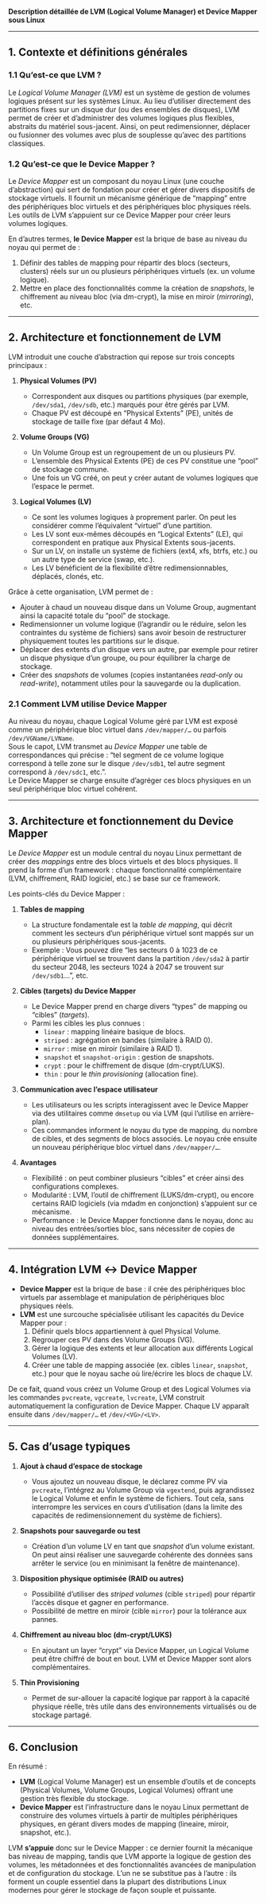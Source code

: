 **Description détaillée de LVM (Logical Volume Manager) et Device Mapper sous Linux**

---

## 1. Contexte et définitions générales

### 1.1 Qu’est-ce que LVM ?
Le *Logical Volume Manager (LVM)* est un système de gestion de volumes logiques présent sur les systèmes Linux. Au lieu d’utiliser directement des partitions fixes sur un disque dur (ou des ensembles de disques), LVM permet de créer et d’administrer des volumes logiques plus flexibles, abstraits du matériel sous-jacent. Ainsi, on peut redimensionner, déplacer ou fusionner des volumes avec plus de souplesse qu’avec des partitions classiques.

### 1.2 Qu’est-ce que le Device Mapper ?
Le *Device Mapper* est un composant du noyau Linux (une couche d’abstraction) qui sert de fondation pour créer et gérer divers dispositifs de stockage virtuels. Il fournit un mécanisme générique de “mapping” entre des périphériques bloc virtuels et des périphériques bloc physiques réels. Les outils de LVM s’appuient sur ce Device Mapper pour créer leurs volumes logiques.

En d’autres termes, **le Device Mapper** est la brique de base au niveau du noyau qui permet de :
1. Définir des tables de mapping pour répartir des blocs (secteurs, clusters) réels sur un ou plusieurs périphériques virtuels (ex. un volume logique).
2. Mettre en place des fonctionnalités comme la création de *snapshots*, le chiffrement au niveau bloc (via dm-crypt), la mise en miroir (*mirroring*), etc.

---

## 2. Architecture et fonctionnement de LVM

LVM introduit une couche d’abstraction qui repose sur trois concepts principaux :

1. **Physical Volumes (PV)**  
   - Correspondent aux disques ou partitions physiques (par exemple, `/dev/sda1`, `/dev/sdb`, etc.) marqués pour être gérés par LVM.  
   - Chaque PV est découpé en “Physical Extents” (PE), unités de stockage de taille fixe (par défaut 4 Mo).

2. **Volume Groups (VG)**  
   - Un Volume Group est un regroupement de un ou plusieurs PV.  
   - L’ensemble des Physical Extents (PE) de ces PV constitue une “pool” de stockage commune.  
   - Une fois un VG créé, on peut y créer autant de volumes logiques que l’espace le permet.

3. **Logical Volumes (LV)**  
   - Ce sont les volumes logiques à proprement parler. On peut les considérer comme l’équivalent “virtuel” d’une partition.  
   - Les LV sont eux-mêmes découpés en “Logical Extents” (LE), qui correspondent en pratique aux Physical Extents sous-jacents.  
   - Sur un LV, on installe un système de fichiers (ext4, xfs, btrfs, etc.) ou un autre type de service (swap, etc.).  
   - Les LV bénéficient de la flexibilité d’être redimensionnables, déplacés, clonés, etc.

Grâce à cette organisation, LVM permet de :
- Ajouter à chaud un nouveau disque dans un Volume Group, augmentant ainsi la capacité totale du “pool” de stockage.  
- Redimensionner un volume logique (l’agrandir ou le réduire, selon les contraintes du système de fichiers) sans avoir besoin de restructurer physiquement toutes les partitions sur le disque.  
- Déplacer des extents d’un disque vers un autre, par exemple pour retirer un disque physique d’un groupe, ou pour équilibrer la charge de stockage.  
- Créer des *snapshots* de volumes (copies instantanées *read-only* ou *read-write*), notamment utiles pour la sauvegarde ou la duplication.  

### 2.1 Comment LVM utilise Device Mapper
Au niveau du noyau, chaque Logical Volume géré par LVM est exposé comme un périphérique bloc virtuel dans `/dev/mapper/…` ou parfois `/dev/VGName/LVName`.  
Sous le capot, LVM transmet au *Device Mapper* une table de correspondances qui précise : “tel segment de ce volume logique correspond à telle zone sur le disque `/dev/sdb1`, tel autre segment correspond à `/dev/sdc1`, etc.”.  
Le Device Mapper se charge ensuite d’agréger ces blocs physiques en un seul périphérique bloc virtuel cohérent.

---

## 3. Architecture et fonctionnement du Device Mapper

Le *Device Mapper* est un module central du noyau Linux permettant de créer des *mappings* entre des blocs virtuels et des blocs physiques. Il prend la forme d’un framework : chaque fonctionnalité complémentaire (LVM, chiffrement, RAID logiciel, etc.) se base sur ce framework.

Les points-clés du Device Mapper :

1. **Tables de mapping**  
   - La structure fondamentale est la *table de mapping*, qui décrit comment les secteurs d’un périphérique virtuel sont mappés sur un ou plusieurs périphériques sous-jacents.  
   - Exemple : Vous pouvez dire “les secteurs 0 à 1023 de ce périphérique virtuel se trouvent dans la partition `/dev/sda2` à partir du secteur 2048, les secteurs 1024 à 2047 se trouvent sur `/dev/sdb1`…”, etc.

2. **Cibles (targets) du Device Mapper**  
   - Le Device Mapper prend en charge divers “types” de mapping ou “cibles” (*targets*).  
   - Parmi les cibles les plus connues :  
     - `linear` : mapping linéaire basique de blocs.  
     - `striped` : agrégation en bandes (similaire à RAID 0).  
     - `mirror` : mise en miroir (similaire à RAID 1).  
     - `snapshot` et `snapshot-origin` : gestion de snapshots.  
     - `crypt` : pour le chiffrement de disque (dm-crypt/LUKS).  
     - `thin` : pour le *thin provisioning* (allocation fine).  

3. **Communication avec l’espace utilisateur**  
   - Les utilisateurs ou les scripts interagissent avec le Device Mapper via des utilitaires comme `dmsetup` ou via LVM (qui l’utilise en arrière-plan).  
   - Ces commandes informent le noyau du type de mapping, du nombre de cibles, et des segments de blocs associés. Le noyau crée ensuite un nouveau périphérique bloc virtuel dans `/dev/mapper/…`.

4. **Avantages**  
   - Flexibilité : on peut combiner plusieurs “cibles” et créer ainsi des configurations complexes.  
   - Modularité : LVM, l’outil de chiffrement (LUKS/dm-crypt), ou encore certains RAID logiciels (via mdadm en conjonction) s’appuient sur ce mécanisme.  
   - Performance : le Device Mapper fonctionne dans le noyau, donc au niveau des entrées/sorties bloc, sans nécessiter de copies de données supplémentaires.  

---

## 4. Intégration LVM ↔ Device Mapper

- **Device Mapper** est la brique de base : il crée des périphériques bloc virtuels par assemblage et manipulation de périphériques bloc physiques réels.  
- **LVM** est une surcouche spécialisée utilisant les capacités du Device Mapper pour :  
  1. Définir quels blocs appartiennent à quel Physical Volume.  
  2. Regrouper ces PV dans des Volume Groups (VG).  
  3. Gérer la logique des extents et leur allocation aux différents Logical Volumes (LV).  
  4. Créer une table de mapping associée (ex. cibles `linear`, `snapshot`, etc.) pour que le noyau sache où lire/écrire les blocs de chaque LV.  

De ce fait, quand vous créez un Volume Group et des Logical Volumes via les commandes `pvcreate`, `vgcreate`, `lvcreate`, LVM construit automatiquement la configuration de Device Mapper. Chaque LV apparaît ensuite dans `/dev/mapper/…` et `/dev/<VG>/<LV>`.

---

## 5. Cas d’usage typiques

1. **Ajout à chaud d’espace de stockage**  
   - Vous ajoutez un nouveau disque, le déclarez comme PV via `pvcreate`, l’intégrez au Volume Group via `vgextend`, puis agrandissez le Logical Volume et enfin le système de fichiers. Tout cela, sans interrompre les services en cours d’utilisation (dans la limite des capacités de redimensionnement du système de fichiers).

2. **Snapshots pour sauvegarde ou test**  
   - Création d’un volume LV en tant que *snapshot* d’un volume existant. On peut ainsi réaliser une sauvegarde cohérente des données sans arrêter le service (ou en minimisant la fenêtre de maintenance).

3. **Disposition physique optimisée (RAID ou autres)**  
   - Possibilité d’utiliser des *striped volumes* (cible `striped`) pour répartir l’accès disque et gagner en performance.  
   - Possibilité de mettre en miroir (cible `mirror`) pour la tolérance aux pannes.

4. **Chiffrement au niveau bloc (dm-crypt/LUKS)**  
   - En ajoutant un layer “crypt” via Device Mapper, un Logical Volume peut être chiffré de bout en bout. LVM et Device Mapper sont alors complémentaires.

5. **Thin Provisioning**  
   - Permet de sur-allouer la capacité logique par rapport à la capacité physique réelle, très utile dans des environnements virtualisés ou de stockage partagé.

---

## 6. Conclusion

En résumé :

- **LVM** (Logical Volume Manager) est un ensemble d’outils et de concepts (Physical Volumes, Volume Groups, Logical Volumes) offrant une gestion très flexible du stockage.  
- **Device Mapper** est l’infrastructure dans le noyau Linux permettant de construire des volumes virtuels à partir de multiples périphériques physiques, en gérant divers modes de mapping (lineaire, miroir, snapshot, etc.).  

LVM **s’appuie** donc sur le Device Mapper : ce dernier fournit la mécanique bas niveau de mapping, tandis que LVM apporte la logique de gestion des volumes, les métadonnées et des fonctionnalités avancées de manipulation et de configuration du stockage. L’un ne se substitue pas à l’autre : ils forment un couple essentiel dans la plupart des distributions Linux modernes pour gérer le stockage de façon souple et puissante.